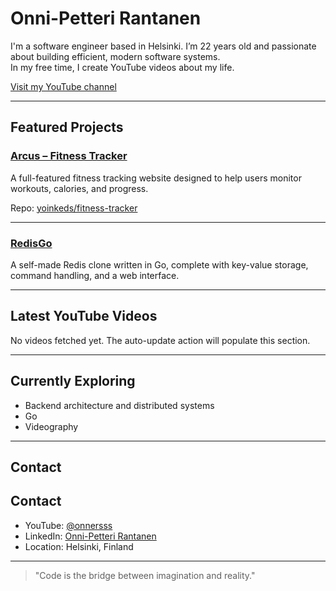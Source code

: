 # Onni-Petteri Rantanen

I'm a software engineer based in Helsinki. I’m 22 years old and passionate about building efficient, modern software systems.  
In my free time, I create YouTube videos about my life.

[Visit my YouTube channel](https://www.youtube.com/@onnersss)

---

## Featured Projects

### [Arcus – Fitness Tracker](https://arcus.fit)
A full-featured fitness tracking website designed to help users monitor workouts, calories, and progress.  

Repo: [yoinkeds/fitness-tracker](https://github.com/yoinkeds/fitness-tracker)

---

### [RedisGo](https://github.com/yoinkeds/redisgo)
A self-made Redis clone written in Go, complete with key-value storage, command handling, and a web interface.  

---

## Latest YouTube Videos

<!-- YOUTUBE-VIDEOS-START -->
<!-- Placeholder — the GitHub Action will replace this block with your 3 latest videos. -->
No videos fetched yet. The auto-update action will populate this section.
<!-- YOUTUBE-VIDEOS-END -->

---

## Currently Exploring
- Backend architecture and distributed systems  
- Go
- Videography

---

## Contact
## Contact
- YouTube: [@onnersss](https://www.youtube.com/@onnersss)  
- LinkedIn: [Onni-Petteri Rantanen](https://www.linkedin.com/in/onni-petteri-rantanen-994958199/)  
- Location: Helsinki, Finland  

---

> "Code is the bridge between imagination and reality."

